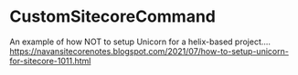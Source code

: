 # CustomSitecoreCommand

An example of how NOT to setup Unicorn for a helix-based project....
https://navansitecorenotes.blogspot.com/2021/07/how-to-setup-unicorn-for-sitecore-1011.html
